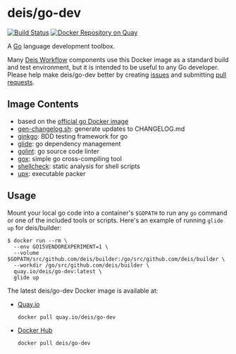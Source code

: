 # deis/go-dev

[![Build Status](https://travis-ci.org/deis/docker-go-dev.svg?branch=master)](https://travis-ci.org/deis/docker-go-dev) [![Docker Repository on Quay](https://quay.io/repository/deis/go-dev/status "Docker Repository on Quay")](https://quay.io/repository/deis/go-dev)

A [Go][] language development toolbox.

Many [Deis Workflow][] components use this Docker image as a standard build and test environment,
but it is intended to be useful to any Go developer. Please help make deis/go-dev better by
creating [issues][] and submitting [pull requests][].

## Image Contents

* based on the [official go Docker image][]
* [gen-changelog.sh][]: generate updates to CHANGELOG.md
* [ginkgo][]: BDD testing framework for go
* [glide][]: go dependency management
* [golint][]: go source code linter
* [gox][]: simple go cross-compiling tool
* [shellcheck][]: static analysis for shell scripts
* [upx][]: executable packer

## Usage

Mount your local go code into a container's `$GOPATH` to run any `go` command or one of the
included tools or scripts. Here's an example of running `glide up` for deis/builder:

```console
$ docker run --rm \
  --env GO15VENDOREXPERIMENT=1 \
  --volume $GOPATH/src/github.com/deis/builder:/go/src/github.com/deis/builder \
  --workdir /go/src/github.com/deis/builder \
  quay.io/deis/go-dev:latest \
  glide up
```

The latest deis/go-dev Docker image is available at:

* [Quay.io][]
  ```
  docker pull quay.io/deis/go-dev
  ```

* [Docker Hub][]
  ```
  docker pull deis/go-dev
  ```

[Deis Workflow]: https://deis.com/
[Docker Hub]: https://hub.docker.com
[gen-changelog.sh]: https://github.com/deis/docker-go-dev/tree/master/rootfs/usr/local/bin/gen-changelog.sh
[ginkgo]: https://github.com/onsi/ginkgo
[glide]: https://github.com/Masterminds/glide
[Go]: https://golang.org/
[golint]: https://github.com/golang/lint
[gox]: https://github.com/mitchellh/gox
[issues]: https://github.com/deis/docker-go-dev/issues
[official go Docker image]: https://hub.docker.com/_/golang/
[pull requests]: https://github.com/deis/docker-go-dev/pulls
[Quay.io]: https://quay.io
[shellcheck]: https://github.com/koalaman/shellcheck
[upx]: http://upx.sourceforge.net/
